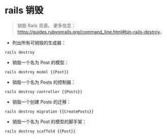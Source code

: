 # rails 销毁

> 销毁 Rails 资源。
> 更多信息：<https://guides.rubyonrails.org/command_line.html#bin-rails-destroy>。

- 列出所有可销毁的生成器：

`rails destroy`

- 销毁一个名为 Post 的模型：

`rails destroy model {{Post}}`

- 销毁一个名为 Posts 的控制器：

`rails destroy controller {{Posts}}`

- 销毁一个创建 Posts 的迁移：

`rails destroy migration {{CreatePosts}}`

- 销毁一个名为 Post 的模型的脚手架：

`rails destroy scaffold {{Post}}`